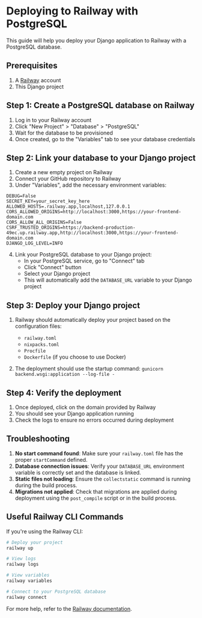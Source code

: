# Deploying to Railway with PostgreSQL

This guide will help you deploy your Django application to Railway with a PostgreSQL database.

## Prerequisites

1. A [Railway](https://railway.app/) account
2. This Django project

## Step 1: Create a PostgreSQL database on Railway

1. Log in to your Railway account
2. Click "New Project" > "Database" > "PostgreSQL"
3. Wait for the database to be provisioned
4. Once created, go to the "Variables" tab to see your database credentials

## Step 2: Link your database to your Django project

1. Create a new empty project on Railway
2. Connect your GitHub repository to Railway
3. Under "Variables", add the necessary environment variables:

```
DEBUG=False
SECRET_KEY=your_secret_key_here
ALLOWED_HOSTS=.railway.app,localhost,127.0.0.1
CORS_ALLOWED_ORIGINS=http://localhost:3000,https://your-frontend-domain.com
CORS_ALLOW_ALL_ORIGINS=False
CSRF_TRUSTED_ORIGINS=https://backend-production-49ec.up.railway.app,http://localhost:3000,https://your-frontend-domain.com
DJANGO_LOG_LEVEL=INFO
```

4. Link your PostgreSQL database to your Django project:
   - In your PostgreSQL service, go to "Connect" tab
   - Click "Connect" button
   - Select your Django project 
   - This will automatically add the `DATABASE_URL` variable to your Django project

## Step 3: Deploy your Django project

1. Railway should automatically deploy your project based on the configuration files:
   - `railway.toml`
   - `nixpacks.toml`
   - `Procfile`
   - `Dockerfile` (if you choose to use Docker)

2. The deployment should use the startup command: `gunicorn backend.wsgi:application --log-file -`

## Step 4: Verify the deployment

1. Once deployed, click on the domain provided by Railway
2. You should see your Django application running
3. Check the logs to ensure no errors occurred during deployment

## Troubleshooting

1. **No start command found**: Make sure your `railway.toml` file has the proper `startCommand` defined.
2. **Database connection issues**: Verify your `DATABASE_URL` environment variable is correctly set and the database is linked.
3. **Static files not loading**: Ensure the `collectstatic` command is running during the build process.
4. **Migrations not applied**: Check that migrations are applied during deployment using the `post_compile` script or in the build process.

## Useful Railway CLI Commands

If you're using the Railway CLI:

```bash
# Deploy your project
railway up

# View logs
railway logs

# View variables
railway variables

# Connect to your PostgreSQL database
railway connect
```

For more help, refer to the [Railway documentation](https://docs.railway.app/). 